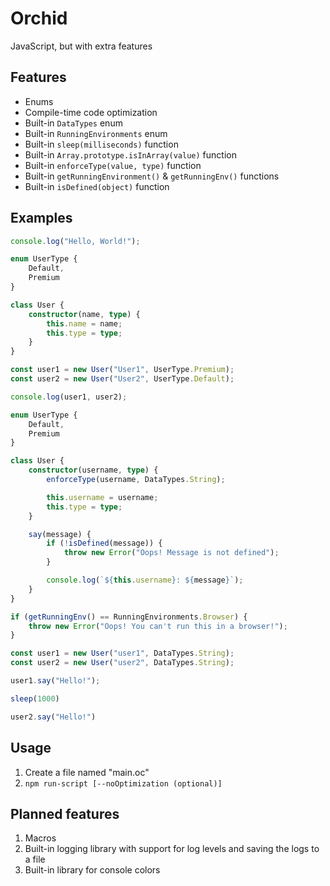 # Orchid

JavaScript, but with extra features

## Features

* Enums
* Compile-time code optimization
* Built-in `DataTypes` enum
* Built-in `RunningEnvironments` enum
* Built-in `sleep(milliseconds)` function
* Built-in `Array.prototype.isInArray(value)` function
* Built-in `enforceType(value, type)` function
* Built-in `getRunningEnvironment()` & `getRunningEnv()` functions
* Built-in `isDefined(object)` function

## Examples

```ts
console.log("Hello, World!");
```

```ts
enum UserType {
    Default,
    Premium
}

class User {
    constructor(name, type) {
        this.name = name;
        this.type = type;
    }
}

const user1 = new User("User1", UserType.Premium);
const user2 = new User("User2", UserType.Default);

console.log(user1, user2);
```

```ts
enum UserType {
    Default,
    Premium
}

class User {
    constructor(username, type) {
        enforceType(username, DataTypes.String);

        this.username = username;
        this.type = type;
    }

    say(message) {
        if (!isDefined(message)) {
            throw new Error("Oops! Message is not defined");
        }

        console.log(`${this.username}: ${message}`);
    }
}

if (getRunningEnv() == RunningEnvironments.Browser) {
    throw new Error("Oops! You can't run this in a browser!");
}

const user1 = new User("user1", DataTypes.String);
const user2 = new User("user2", DataTypes.String);

user1.say("Hello!");

sleep(1000)

user2.say("Hello!")
```

## Usage

1. Create a file named "main.oc"
2. `npm run-script [--noOptimization (optional)]`

## Planned features

1. Macros
2. Built-in logging library with support for log levels and saving the logs to a file
3. Built-in library for console colors
